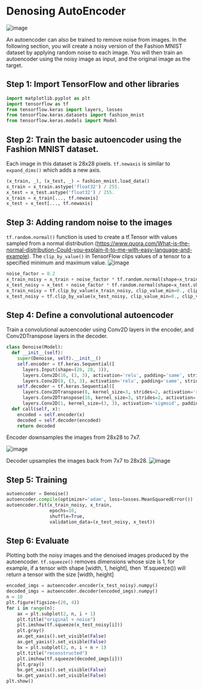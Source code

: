 # Denosing AutoEncoder

![image](https://github.com/hughiephan/DPL/assets/16631121/8d6a8b83-d2b3-4cc8-83e2-08a9d757b433)

An autoencoder can also be trained to remove noise from images. In the following section, you will create a noisy version of the Fashion MNIST dataset by applying random noise to each image. You will then train an autoencoder using the noisy image as input, and the original image as the target.

## Step 1: Import TensorFlow and other libraries
```py
import matplotlib.pyplot as plt
import tensorflow as tf
from tensorflow.keras import layers, losses
from tensorflow.keras.datasets import fashion_mnist
from tensorflow.keras.models import Model
```

## Step 2: Train the basic autoencoder using the Fashion MNIST dataset. 
Each image in this dataset is 28x28 pixels. `tf.newaxis` is similar to `expand_dims()` which adds a new axis. 

```py
(x_train, _), (x_test, _) = fashion_mnist.load_data()
x_train = x_train.astype('float32') / 255.
x_test = x_test.astype('float32') / 255.
x_train = x_train[..., tf.newaxis]
x_test = x_test[..., tf.newaxis]
```

## Step 3: Adding random noise to the images

`tf.random.normal()` function is used to create a tf.Tensor with values sampled from a normal distribution (https://www.quora.com/What-is-the-normal-distribution-Could-you-explain-it-to-me-with-easy-language-and-example). The `clip_by_value()` in TensorFlow clips values of a tensor to a specified minimum and maximum value.
![image](https://github.com/hughiephan/DPL/assets/16631121/4f42e3b5-e774-49a2-bf69-e5de48917ccd)

```py
noise_factor = 0.2
x_train_noisy = x_train + noise_factor * tf.random.normal(shape=x_train.shape) 
x_test_noisy = x_test + noise_factor * tf.random.normal(shape=x_test.shape) 
x_train_noisy = tf.clip_by_value(x_train_noisy, clip_value_min=0., clip_value_max=1.)
x_test_noisy = tf.clip_by_value(x_test_noisy, clip_value_min=0., clip_value_max=1.)
```

## Step 4: Define a convolutional autoencoder
Train a convolutional autoencoder using Conv2D layers in the encoder, and Conv2DTranspose layers in the decoder.
```py
class Denoise(Model):
  def __init__(self):
    super(Denoise, self).__init__()
    self.encoder = tf.keras.Sequential([
      layers.Input(shape=(28, 28, 1)),
      layers.Conv2D(16, (3, 3), activation='relu', padding='same', strides=2),
      layers.Conv2D(8, (3, 3), activation='relu', padding='same', strides=2)])
    self.decoder = tf.keras.Sequential([
      layers.Conv2DTranspose(8, kernel_size=3, strides=2, activation='relu', padding='same'),
      layers.Conv2DTranspose(16, kernel_size=3, strides=2, activation='relu', padding='same'),
      layers.Conv2D(1, kernel_size=(3, 3), activation='sigmoid', padding='same')])
  def call(self, x):
    encoded = self.encoder(x)
    decoded = self.decoder(encoded)
    return decoded
```

Encoder downsamples the images from 28x28 to 7x7.

![image](https://github.com/hughiephan/DPL/assets/16631121/1f27edd0-b1f0-49b0-b8d9-37b6e12ea388)

Decoder upsamples the images back from 7x7 to 28x28.
![image](https://github.com/hughiephan/DPL/assets/16631121/c373a000-4096-4a60-bde9-3d6047e34b3f)


## Step 5: Training
```py
autoencoder = Denoise()
autoencoder.compile(optimizer='adam', loss=losses.MeanSquaredError())
autoencoder.fit(x_train_noisy, x_train,
                epochs=10,
                shuffle=True,
                validation_data=(x_test_noisy, x_test))
```

## Step 6: Evaluate
Plotting both the noisy images and the denoised images produced by the autoencoder. `tf.squeeze()` removes dimensions whose size is 1, for example, if a tensor with shape [width, 1, height], then `tf.squeeze()) will return a tensor with the size [width, height]

```py
encoded_imgs = autoencoder.encoder(x_test_noisy).numpy()
decoded_imgs = autoencoder.decoder(encoded_imgs).numpy()
n = 10
plt.figure(figsize=(20, 4))
for i in range(n):
    ax = plt.subplot(2, n, i + 1)
    plt.title("original + noise")
    plt.imshow(tf.squeeze(x_test_noisy[i]))
    plt.gray()
    ax.get_xaxis().set_visible(False)
    ax.get_yaxis().set_visible(False)
    bx = plt.subplot(2, n, i + n + 1)
    plt.title("reconstructed")
    plt.imshow(tf.squeeze(decoded_imgs[i]))
    plt.gray()
    bx.get_xaxis().set_visible(False)
    bx.get_yaxis().set_visible(False)
plt.show()
```
